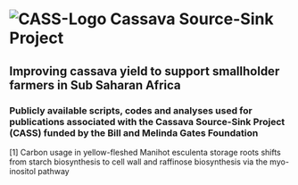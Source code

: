 # ![CASS-Logo](https://cass-research.org/wp-content/uploads/2019/05/CASS-Logo_freigestellt.png) Cassava Source-Sink Project 
## Improving cassava yield to support smallholder farmers in Sub Saharan Africa 

### Publicly available scripts, codes and analyses used for publications associated with the Cassava Source-Sink Project (CASS) funded by the Bill and Melinda Gates Foundation

[1] Carbon usage in yellow-fleshed Manihot esculenta storage roots shifts from starch biosynthesis to cell wall and raffinose biosynthesis via the myo-inositol pathway
